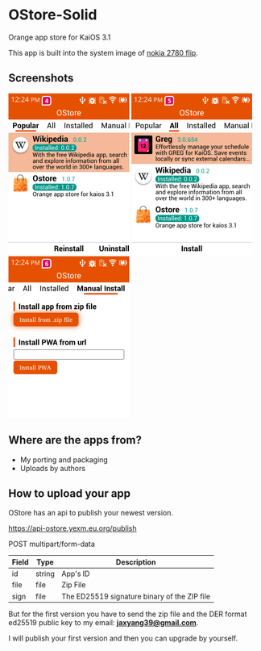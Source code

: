 # OStore-Solid

Orange app store for KaiOS 3.1

This app is built into the system image of [nokia 2780 flip](https://github.com/gogogoghost/nokia-2780-flip-jailbreak-tutorial).

## Screenshots

![](imgs/screenshot1.png)
![](imgs/screenshot2.png)
![](imgs/screenshot3.png)

## Where are the apps from?

- My porting and packaging
- Uploads by authors

## How to upload your app

OStore has an api to publish your newest version.

https://api-ostore.yexm.eu.org/publish

POST multipart/form-data

| Field | Type   | Description          |
|-------|--------|----------------------|
| id    | string | App's ID             |
| file  | file   | Zip File             |
| sign  | file   | The ED25519 signature binary of the ZIP file  |

But for the first version you have to send the zip file and the DER format ed25519 public key to my email: **jaxyang39@gmail.com**.

I will publish your first version and then you can upgrade by yourself.